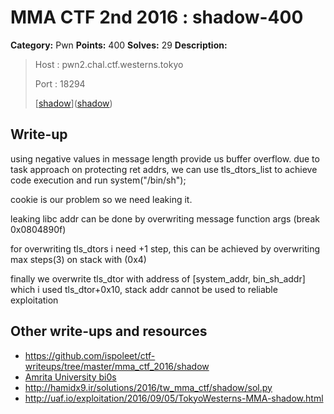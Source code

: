 # MMA CTF 2nd 2016 : shadow-400

**Category:** Pwn
**Points:** 400
**Solves:** 29
**Description:**

> Host : pwn2.chal.ctf.westerns.tokyo
>
> Port : 18294
>
>
> [[shadow](./shadow)]([shadow](./shadow))


## Write-up

using negative values in message length provide us buffer overflow. due to task approach on protecting ret addrs,
we can use
tls_dtors_list to achieve code execution and run system("/bin/sh");

cookie is our problem so we need leaking it.

leaking libc addr can be done by overwriting message function args (break 0x0804890f)

for overwriting tls_dtors i need +1 step, this can be achieved by overwriting max steps(3) on stack with (0x4)

finally we overwrite tls_dtor with address of [system_addr, bin_sh_addr] which i used tls_dtor+0x10, stack addr cannot be used to reliable exploitation

## Other write-ups and resources

* https://github.com/ispoleet/ctf-writeups/tree/master/mma_ctf_2016/shadow
* [Amrita University bi0s](https://amritabi0s.wordpress.com/2016/09/09/mmactf-2nd-shadow-write-up/)
* http://hamidx9.ir/solutions/2016/tw_mma_ctf/shadow/sol.py
* http://uaf.io/exploitation/2016/09/05/TokyoWesterns-MMA-shadow.html
